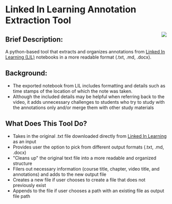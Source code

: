 # Linked In Learning Annotation Extraction Tool 
<img align="right" src="https://img.shields.io/badge/Python-FFD43B?style=for-the-badge&logo=python&logoColor=blue">

## Brief Description:
A python-based tool that extracts and organizes annotations from [Linked In Learning (LIL)](https://www.linkedin.com/learning) notebooks in a more readable format (.txt, .md, .docx).

## Background:
- The exported notebook from LIL includes formatting and details such as time stamps of the location of which the note was taken.
- Although the included details may be helpful when referring back to the video, it adds unnecessary challenges to students who try to study with the annotations only and/or merge them with other study materials

## What Does This Tool Do?
- Takes in the original .txt file downloaded directly from [Linked In Learning](https://www.linkedin.com/learning) as an input
- Provides user the option to pick from different output formats (.txt, .md, .docx)
- "Cleans up" the original text file into a more readable and organized structure
- Filers out necessary information (course title, chapter, video title, and annotations) and adds to the new output file
- Creates a new file if user chooses to create a file that does not previously exist
- Appends to the file if user chooses a path with an existing file as output file path

